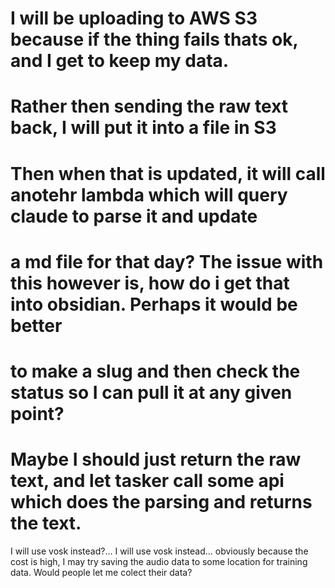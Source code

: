 # I will be uploading to AWS S3 because if the thing fails thats ok, and I get to keep my data.
# Rather then sending the raw text back, I will put it into a file in S3
# Then when that is updated, it will call anotehr lambda which will query claude to parse it and update
# a md file for that day? The issue with this however is, how do i get that into obsidian. Perhaps it would be better
# to make a slug and then check the status so I can pull it at any given point?
# Maybe I should just return the raw text, and let tasker call some api which does the parsing and returns the text.

I will use vosk instead?... I will use vosk instead... obviously because the cost is high, I may try saving the audio data to some location for training data. Would people let me colect their data?
